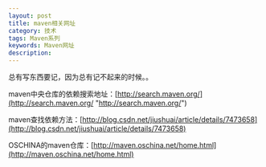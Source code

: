 ```yaml
---
layout: post
title: maven相关网址
category: 技术
tags: Maven系列
keywords: Maven网址
description: 
---
```


总有写东西要记，因为总有记不起来的时候。。

maven中央仓库的依赖搜索地址：[http://search.maven.org/](http://search.maven.org/ "http://search.maven.org/")

maven查找依赖方法：[http://blog.csdn.net/jiushuai/article/details/7473658](http://blog.csdn.net/jiushuai/article/details/7473658)


OSCHINA的maven仓库：[http://maven.oschina.net/home.html](http://maven.oschina.net/home.html)